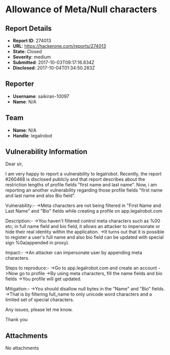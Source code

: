 # Allowance of Meta/Null characters

## Report Details
- **Report ID**: 274013
- **URL**: https://hackerone.com/reports/274013
- **State**: Closed
- **Severity**: medium
- **Submitted**: 2017-10-03T09:17:16.834Z
- **Disclosed**: 2017-10-04T01:34:50.283Z

## Reporter
- **Username**: saikiran-10097
- **Name**: N/A

## Team
- **Name**: N/A
- **Handle**: legalrobot

## Vulnerability Information
Dear sir,

I am very happy to report a vulnerability to legalrobot.  Recently, the report #260468 is disclosed publicly and that report describes about the restriction lengths of profile fields "first name and last name".  Now, i am reporting an another vulnerability regarding those profile fields "first name and last name and also Bio field".

Vulnerability:-
->Meta characters are not being filtered in "First Name and Last Name" and "Bio" fields while creating a profile on app.legalrobot.com

Description:-
->You haven't filtered control meta characters such as %00 etc; in full name field and bio field, it allows an attacker to impersonate or hide their real identity within the application.
->It turns out that it is possible to register a user's full name and also bio field can be updated with special sign %0a(appended in proxy).

Impact:-
->An attacker can impersonate user by appending meta characters.

Steps to reproduce:-
->Go to app.legalrobot.com and create an account
->Now go to profile
->By using meta characters, fill the name fields and bio fields
->You profile will get updated.

Mitigation:-
->You should disallow null bytes in the "Name" and "Bio" fields.
->That is by filtering full_name to only unicode word characters and a limited set of special characters.

Any issues, please let me know.

Thank you

## Attachments
No attachments

